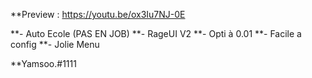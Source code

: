**Preview : https://youtu.be/ox3Iu7NJ-0E

**- Auto Ecole (PAS EN JOB)
**- RageUI V2
**- Opti à 0.01
**- Facile a config
**- Jolie Menu

**Yamsoo.#1111
